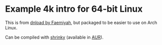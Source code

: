 # Example 4k intro for 64-bit Linux

This is from [dnload by Faemiyah](http://faemiyah.fi/demoscene/dnload), but packaged to be easier to use on Arch Linux.

Can be compiled with [shrinky](https://github.com/xyproto/shrinky) (available in [AUR](https://aur.archlinux.org/packages/shrinky/)).
